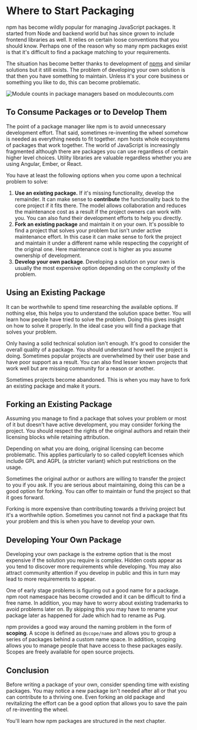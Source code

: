 # Where to Start Packaging

npm has become wildly popular for managing JavaScript packages. It started from Node and backend world but has since grown to include frontend libraries as well. It relies on certain loose conventions that you should know. Perhaps one of the reason why so many npm packages exist is that it's difficult to find a package matching to your requirements.

The situation has become better thanks to development of [npms](https://npms.io/) and similar solutions but it still exists. The problem of developing your own solution is that then you have something to maintain. Unless it's your core business or something you like to do, this can become problematic.

![Module counts in package managers based on [modulecounts.com](http://www.modulecounts.com/)](images/module-counts.png)

## To Consume Packages or to Develop Them

The point of a package manager like npm is to avoid unnecessary development effort. That said, sometimes re-inventing the wheel somehow is needed as everything needs to fit together. npm hosts whole ecosystems of packages that work together. The world of JavaScript is increasingly fragmented although there are packages you can use regardless of certain higher level choices. Utility libraries are valuable regardless whether you are using Angular, Ember, or React.

You have at least the following options when you come upon a technical problem to solve:

1. **Use an existing package.** If it's missing functionality, develop the remainder. It can make sense to **contribute** the functionality back to the core project if it fits there. The model allows collaboration and reduces the maintenance cost as a result if the project owners can work with you. You can also fund their development efforts to help you directly.
2. **Fork an existing package** and maintain it on your own. It's possible to find a project that solves your problem but isn't under active maintenance effort. In this case it can make sense to fork the project and maintain it under a different name while respecting the copyright of the original one. Here maintenance cost is higher as you assume ownership of development.
3. **Develop your own package**. Developing a solution on your own is usually the most expensive option depending on the complexity of the problem.

## Using an Existing Package

It can be worthwhile to spend time researching the available options. If nothing else, this helps you to understand the solution space better. You will learn how people have tried to solve the problem. Doing this gives insight on how to solve it properly. In the ideal case you will find a package that solves your problem.

Only having a solid technical solution isn't enough. It's good to consider the overall quality of a package. You should understand how well the project is doing. Sometimes popular projects are overwhelmed by their user base and have poor support as a result. You can also find lesser known projects that work well but are missing community for a reason or another.

Sometimes projects become abandoned. This is when you may have to fork an existing package and make it yours.

## Forking an Existing Package

Assuming you manage to find a package that solves your problem or most of it but doesn't have active development, you may consider forking the project. You should respect the rights of the original authors and retain their licensing blocks while retaining attribution.

Depending on what you are doing, original licensing can become problematic. This applies particularly to so called copyleft licenses which include GPL and AGPL (a stricter variant) which put restrictions on the usage.

Sometimes the original author or authors are willing to transfer the project to you if you ask. If you are serious about maintaining, doing this can be a good option for forking. You can offer to maintain or fund the project so that it goes forward.

Forking is more expensive than contributing towards a thriving project but it's a worthwhile option. Sometimes you cannot not find a package that fits your problem and this is when you have to develop your own.

## Developing Your Own Package

Developing your own package is the extreme option that is the most expensive if the solution you require is complex. Hidden costs appear as you tend to discover more requirements while developing. You may also attract community attention if you develop in public and this in turn may lead to more requirements to appear.

One of early stage problems is figuring out a good name for a package. npm root namespace has become crowded and it can be difficult to find a free name. In addition, you may have to worry about existing trademarks to avoid problems later on. By skipping this you may have to rename your package later as happened for Jade which had to rename as Pug.

npm provides a good way around the naming problem in the form of **scoping**. A scope is defined as `@scope/name` and allows you to group a series of packages behind a custom name space. In addition, scoping allows you to manage people that have access to these packages easily. Scopes are freely available for open source projects.

## Conclusion

Before writing a package of your own, consider spending time with existing packages. You may notice a new package isn't needed after all or that you can contribute to a thriving one. Even forking an old package and revitalizing the effort can be a good option that allows you to save the pain of re-inventing the wheel.

You'll learn how npm packages are structured in the next chapter.

